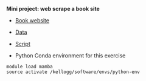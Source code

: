 **Mini project: web scrape a book site**  
- [Book website](http://books.toscrape.com/)

- [Data](https://github.com/rs-kellogg/book_scrape/blob/main/data/books_list.csv)

- [Script](https://github.com/rs-kellogg/2025_phd_workshop/blob/main/src/klc_lab/src/dl_book_pages_demo.py)

- Python Conda environment for this exercise
```
module load mamba
source activate /kellogg/software/envs/python-env
```



